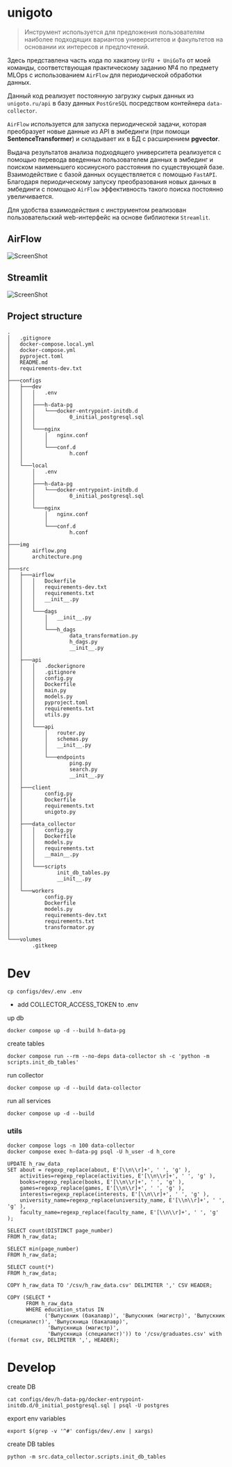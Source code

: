 # unigoto

> Инструмент используется для предложения пользователям наиболее подходящих вариантов университетов и факультетов на основании их интересов и предпочтений.

Здесь представлена часть кода по хакатону `UrFU + UniGoTo` от моей команды, соответствующая практическому заданию №4 по предмету MLOps с использованием `AirFlow` для периодической обработки данных. 

Данный код реализует постоянную загрузку сырых данных из `unigoto.ru/api` в базу данных `PostGreSQL` посредством контейнера `data-collector`. 

`AirFlow` используется для запуска периодической задачи, которая преобразует новые данные из API в эмбединги (при помощи **SentenceTransformer**) и складывает их в БД с расширением **pgvector**.

Выдача результатов анализа подходящего университета реализуется с помощью перевода введенных пользователем данных в эмбединг и поиском наименьшего косинусного расстояния по существующей базе. Взаимодействие с базой данных осуществляется с помощью `FastAPI`. Благодаря периодическому запуску преобразования новых данных в эмбединги с помощью `AirFlow` эффективность такого поиска постоянно увеличивается.

Для удобства взаимодействия с инструментом реализован пользовательский web-интерфейс на основе библиотеки `Streamlit`.

## AirFlow

![ScreenShot](img/airflow.png)

## Streamlit

![ScreenShot](img/streamlit.png)

## Project structure
```shell
.
│   .gitignore
│   docker-compose.local.yml
│   docker-compose.yml
│   pyproject.toml
│   README.md
│   requirements-dev.txt
│
├───configs
│   ├───dev
│   │   │   .env
│   │   │
│   │   ├───h-data-pg
│   │   │   └───docker-entrypoint-initdb.d
│   │   │           0_initial_postgresql.sql
│   │   │
│   │   └───nginx
│   │       │   nginx.conf
│   │       │
│   │       └───conf.d
│   │               h.conf
│   │
│   └───local
│       │   .env
│       │
│       ├───h-data-pg
│       │   └───docker-entrypoint-initdb.d
│       │           0_initial_postgresql.sql
│       │
│       └───nginx
│           │   nginx.conf
│           │
│           └───conf.d
│                   h.conf
│
├───img
│       airflow.png
│       architecture.png
│
├───src
│   ├───airflow
│   │   │   Dockerfile
│   │   │   requirements-dev.txt
│   │   │   requirements.txt
│   │   │   __init__.py
│   │   │
│   │   └───dags
│   │       │   __init__.py
│   │       │
│   │       └───h_dags
│   │               data_transformation.py
│   │               h_dags.py
│   │               __init__.py
│   │
│   ├───api
│   │   │   .dockerignore
│   │   │   .gitignore
│   │   │   config.py
│   │   │   Dockerfile
│   │   │   main.py
│   │   │   models.py
│   │   │   pyproject.toml
│   │   │   requirements.txt
│   │   │   utils.py
│   │   │
│   │   └───api
│   │       │   router.py
│   │       │   schemas.py
│   │       │   __init__.py
│   │       │
│   │       └───endpoints
│   │               ping.py
│   │               search.py
│   │               __init__.py
│   │
│   ├───client
│   │       config.py
│   │       Dockerfile
│   │       requirements.txt
│   │       unigoto.py
│   │
│   ├───data_collector
│   │   │   config.py
│   │   │   Dockerfile
│   │   │   models.py
│   │   │   requirements.txt
│   │   │   __main__.py
│   │   │
│   │   └───scripts
│   │           init_db_tables.py
│   │           __init__.py
│   │
│   └───workers
│           config.py
│           Dockerfile
│           models.py
│           requirements-dev.txt
│           requirements.txt
│           transformator.py
│
└───volumes
        .gitkeep
```

# Dev
```shell
cp configs/dev/.env .env
```
- add COLLECTOR_ACCESS_TOKEN to .env

up db
```shell
docker compose up -d --build h-data-pg
```
create tables
```shell
docker compose run --rm --no-deps data-collector sh -c 'python -m scripts.init_db_tables'
```
run collector
```shell
docker compose up -d --build data-collector
```
run all services
```shell
docker compose up -d --build
```

### utils
```shell
docker compose logs -n 100 data-collector
docker compose exec h-data-pg psql -U h_user -d h_core
```
```postgresql
UPDATE h_raw_data
SET about = regexp_replace(about, E'[\\n\\r]+', ' ', 'g' ),
    activities=regexp_replace(activities, E'[\\n\\r]+', ' ', 'g' ),
    books=regexp_replace(books, E'[\\n\\r]+', ' ', 'g' ),
    games=regexp_replace(games, E'[\\n\\r]+', ' ', 'g' ),
    interests=regexp_replace(interests, E'[\\n\\r]+', ' ', 'g' ),
    university_name=regexp_replace(university_name, E'[\\n\\r]+', ' ', 'g' ),
    faculty_name=regexp_replace(faculty_name, E'[\\n\\r]+', ' ', 'g' );

SELECT count(DISTINCT page_number)
FROM h_raw_data;

SELECT min(page_number)
FROM h_raw_data;

SELECT count(*)
FROM h_raw_data;

COPY h_raw_data TO '/csv/h_raw_data.csv' DELIMITER ',' CSV HEADER;

COPY (SELECT *
      FROM h_raw_data
      WHERE education_status IN
            ('Выпускник (бакалавр)', 'Выпускник (магистр)', 'Выпускник (специалист)', 'Выпускница (бакалавр)',
             'Выпускница (магистр)',
             'Выпускница (специалист)')) to '/csv/graduates.csv' with (format csv, DELIMITER ',', HEADER);
```
# Develop
create DB
```shell
cat configs/dev/h-data-pg/docker-entrypoint-initdb.d/0_initial_postgresql.sql | psql -U postgres
```
export env variables
```shell
export $(grep -v '^#' configs/dev/.env | xargs)
```
create DB tables
```shell
python -m src.data_collector.scripts.init_db_tables
```
